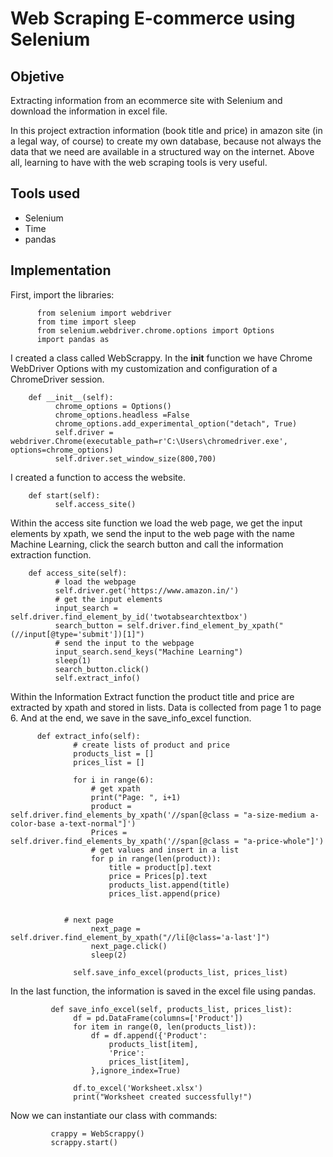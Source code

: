 # Web Scraping E-commerce using Selenium

## Objetive

Extracting information from an ecommerce site with Selenium and download the information in excel file.

In this project extraction information (book title and price) in amazon site (in a legal way, of course) to create
my own database, because not always the data that we need are available in a structured way on the internet. Above all,
learning to have with the web scraping tools is very useful.

## Tools used

- Selenium
- Time
- pandas


## Implementation

First, import the libraries:

          from selenium import webdriver
          from time import sleep
          from selenium.webdriver.chrome.options import Options
          import pandas as 
          
  I created a class called WebScrappy. In the __init__ function we have Chrome WebDriver Options with my customization and configuration of a ChromeDriver session.
  
        def __init__(self):
              chrome_options = Options()
              chrome_options.headless =False
              chrome_options.add_experimental_option("detach", True)
              self.driver = webdriver.Chrome(executable_path=r'C:\Users\chromedriver.exe', options=chrome_options)
              self.driver.set_window_size(800,700)
        
I created a function to access the website.
        
        def start(self):
              self.access_site()
  
Within the access site function we load the web page, we get the input elements by xpath, we send the input to the web page with the name Machine Learning, click the search button and call the information extraction function.
 
        def access_site(self):
              # load the webpage
              self.driver.get('https://www.amazon.in/')
              # get the input elements
              input_search = self.driver.find_element_by_id('twotabsearchtextbox')
              search_button = self.driver.find_element_by_xpath("(//input[@type='submit'])[1]")
              # send the input to the webpage
              input_search.send_keys("Machine Learning")
              sleep(1)
              search_button.click()
              self.extract_info()

Within the Information Extract function the product title and price are extracted by xpath and stored in lists. Data is collected from page 1 to page 6. And at the end, we save in the save_info_excel function.

          def extract_info(self):
                  # create lists of product and price
                  products_list = []
                  prices_list = []

                  for i in range(6):
                      # get xpath
                      print("Page: ", i+1)
                      product = self.driver.find_elements_by_xpath('//span[@class = "a-size-medium a-color-base a-text-normal"]')
                      Prices = self.driver.find_elements_by_xpath('//span[@class = "a-price-whole"]')
                      # get values and insert in a list
                      for p in range(len(product)):
                          title = product[p].text
                          price = Prices[p].text
                          products_list.append(title)
                          prices_list.append(price)


                # next page
                      next_page = self.driver.find_element_by_xpath("//li[@class='a-last']")
                      next_page.click()
                      sleep(2)

                  self.save_info_excel(products_list, prices_list)
        
  In the last function, the information is saved in the excel file using pandas.

             def save_info_excel(self, products_list, prices_list):
                  df = pd.DataFrame(columns=['Product'])
                  for item in range(0, len(products_list)):
                      df = df.append({'Product':
                          products_list[item],
                          'Price':
                          prices_list[item],
                      },ignore_index=True)

                  df.to_excel('Worksheet.xlsx')
                  print("Worksheet created successfully!")
        
   Now we can instantiate our class with commands:
   
             crappy = WebScrappy()
             scrappy.start()
